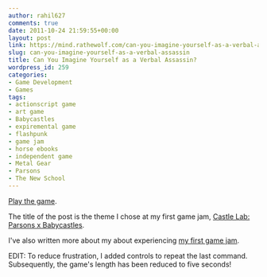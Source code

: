 ```yaml
---
author: rahil627
comments: true
date: 2011-10-24 21:59:55+00:00
layout: post
link: https://mind.rathewolf.com/can-you-imagine-yourself-as-a-verbal-assassin/
slug: can-you-imagine-yourself-as-a-verbal-assassin
title: Can You Imagine Yourself as a Verbal Assassin?
wordpress_id: 259
categories:
- Game Development
- Games
tags:
- actionscript game
- art game
- Babycastles
- expiremental game
- flashpunk
- game jam
- horse ebooks
- independent game
- Metal Gear
- Parsons
- The New School
---
```


[Play the game](https://mind.rathewolf.com/verbal_assassin.html).

The title of the post is the theme I chose at my first game jam, [Castle Lab: Parsons x Babycastles](https://www.facebook.com/event.php?eid=261046020606382).

I've also written more about my about experiencing [my first game jam](https://mind.rathewolf.com/my-first-game-jam).

EDIT: To reduce frustration, I added controls to repeat the last command. Subsequently, the game's length has been reduced to five seconds!
